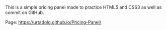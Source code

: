 This is a simple pricing panel made to practice HTML5 and CSS3 as well as commit on GitHub.

Page: https://urtadolg.github.io/Pricing-Panel/
